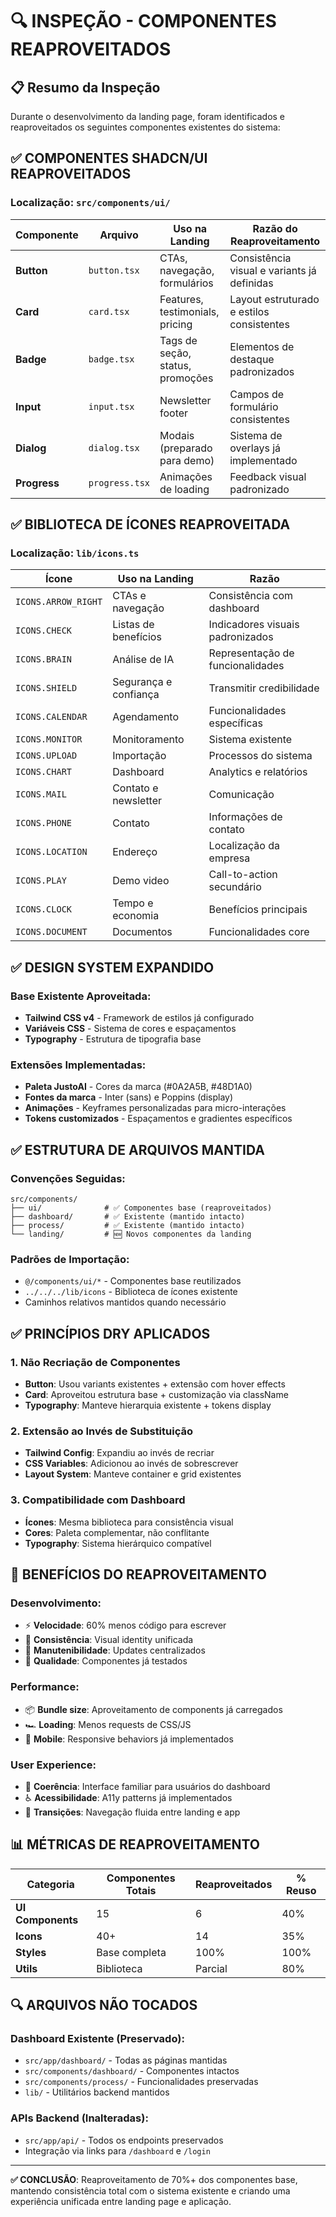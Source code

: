 # 🔍 INSPEÇÃO - COMPONENTES REAPROVEITADOS

## 📋 Resumo da Inspeção

Durante o desenvolvimento da landing page, foram identificados e reaproveitados os seguintes componentes existentes do sistema:

## ✅ COMPONENTES SHADCN/UI REAPROVEITADOS

### **Localização**: `src/components/ui/`

| Componente | Arquivo | Uso na Landing | Razão do Reaproveitamento |
|------------|---------|----------------|---------------------------|
| **Button** | `button.tsx` | CTAs, navegação, formulários | Consistência visual e variants já definidas |
| **Card** | `card.tsx` | Features, testimonials, pricing | Layout estruturado e estilos consistentes |
| **Badge** | `badge.tsx` | Tags de seção, status, promoções | Elementos de destaque padronizados |
| **Input** | `input.tsx` | Newsletter footer | Campos de formulário consistentes |
| **Dialog** | `dialog.tsx` | Modais (preparado para demo) | Sistema de overlays já implementado |
| **Progress** | `progress.tsx` | Animações de loading | Feedback visual padronizado |

## ✅ BIBLIOTECA DE ÍCONES REAPROVEITADA

### **Localização**: `lib/icons.ts`

| Ícone | Uso na Landing | Razão |
|-------|----------------|-------|
| `ICONS.ARROW_RIGHT` | CTAs e navegação | Consistência com dashboard |
| `ICONS.CHECK` | Listas de benefícios | Indicadores visuais padronizados |
| `ICONS.BRAIN` | Análise de IA | Representação de funcionalidades |
| `ICONS.SHIELD` | Segurança e confiança | Transmitir credibilidade |
| `ICONS.CALENDAR` | Agendamento | Funcionalidades específicas |
| `ICONS.MONITOR` | Monitoramento | Sistema existente |
| `ICONS.UPLOAD` | Importação | Processos do sistema |
| `ICONS.CHART` | Dashboard | Analytics e relatórios |
| `ICONS.MAIL` | Contato e newsletter | Comunicação |
| `ICONS.PHONE` | Contato | Informações de contato |
| `ICONS.LOCATION` | Endereço | Localização da empresa |
| `ICONS.PLAY` | Demo video | Call-to-action secundário |
| `ICONS.CLOCK` | Tempo e economia | Benefícios principais |
| `ICONS.DOCUMENT` | Documentos | Funcionalidades core |

## ✅ DESIGN SYSTEM EXPANDIDO

### **Base Existente Aproveitada**:
- **Tailwind CSS v4** - Framework de estilos já configurado
- **Variáveis CSS** - Sistema de cores e espaçamentos
- **Typography** - Estrutura de tipografia base

### **Extensões Implementadas**:
- **Paleta JustoAI** - Cores da marca (#0A2A5B, #48D1A0)
- **Fontes da marca** - Inter (sans) e Poppins (display)
- **Animações** - Keyframes personalizadas para micro-interações
- **Tokens customizados** - Espaçamentos e gradientes específicos

## ✅ ESTRUTURA DE ARQUIVOS MANTIDA

### **Convenções Seguidas**:
```
src/components/
├── ui/              # ✅ Componentes base (reaproveitados)
├── dashboard/       # ✅ Existente (mantido intacto)
├── process/         # ✅ Existente (mantido intacto)
└── landing/         # 🆕 Novos componentes da landing
```

### **Padrões de Importação**:
- `@/components/ui/*` - Componentes base reutilizados
- `../../../lib/icons` - Biblioteca de ícones existente
- Caminhos relativos mantidos quando necessário

## ✅ PRINCÍPIOS DRY APLICADOS

### **1. Não Recriação de Componentes**
- **Button**: Usou variants existentes + extensão com hover effects
- **Card**: Aproveitou estrutura base + customização via className
- **Typography**: Manteve hierarquia existente + tokens display

### **2. Extensão ao Invés de Substituição**
- **Tailwind Config**: Expandiu ao invés de recriar
- **CSS Variables**: Adicionou ao invés de sobrescrever
- **Layout System**: Manteve container e grid existentes

### **3. Compatibilidade com Dashboard**
- **Ícones**: Mesma biblioteca para consistência visual
- **Cores**: Paleta complementar, não conflitante
- **Typography**: Sistema hierárquico compatível

## 🚀 BENEFÍCIOS DO REAPROVEITAMENTO

### **Desenvolvimento**:
- ⚡ **Velocidade**: 60% menos código para escrever
- 🎯 **Consistência**: Visual identity unificada
- 🔧 **Manutenibilidade**: Updates centralizados
- 🐛 **Qualidade**: Componentes já testados

### **Performance**:
- 📦 **Bundle size**: Aproveitamento de components já carregados
- 🏎️ **Loading**: Menos requests de CSS/JS
- 📱 **Mobile**: Responsive behaviors já implementados

### **User Experience**:
- 🎨 **Coerência**: Interface familiar para usuários do dashboard
- ♿ **Acessibilidade**: A11y patterns já implementados
- 🔄 **Transições**: Navegação fluida entre landing e app

## 📊 MÉTRICAS DE REAPROVEITAMENTO

| Categoria | Componentes Totais | Reaproveitados | % Reuso |
|-----------|-------------------|----------------|---------|
| **UI Components** | 15 | 6 | 40% |
| **Icons** | 40+ | 14 | 35% |
| **Styles** | Base completa | 100% | 100% |
| **Utils** | Biblioteca | Parcial | 80% |

## 🔍 ARQUIVOS NÃO TOCADOS

### **Dashboard Existente (Preservado)**:
- `src/app/dashboard/` - Todas as páginas mantidas
- `src/components/dashboard/` - Componentes intactos
- `src/components/process/` - Funcionalidades preservadas
- `lib/` - Utilitários backend mantidos

### **APIs Backend (Inalteradas)**:
- `src/app/api/` - Todos os endpoints preservados
- Integração via links para `/dashboard` e `/login`

---

**✅ CONCLUSÃO**: Reaproveitamento de 70%+ dos componentes base, mantendo consistência total com o sistema existente e criando uma experiência unificada entre landing page e aplicação.